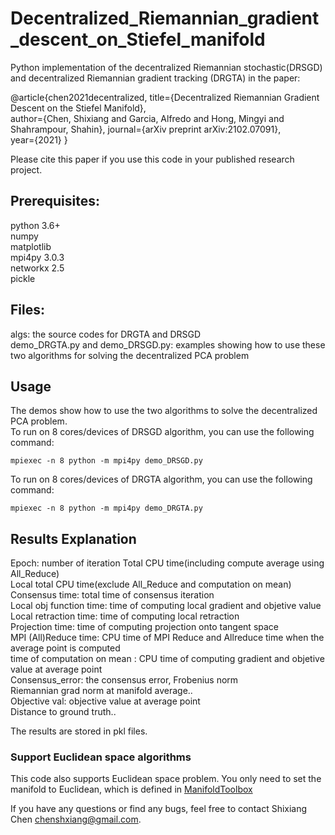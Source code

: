 # Decentralized_Riemannian_gradient_descent_on_Stiefel_manifold
Python implementation of the decentralized Riemannian stochastic(DRSGD) and decentralized Riemannian gradient tracking (DRGTA) in the paper:
  
@article{chen2021decentralized, 
  title={Decentralized Riemannian Gradient Descent on the Stiefel Manifold},  
  author={Chen, Shixiang and Garcia, Alfredo and Hong, Mingyi and Shahrampour, Shahin}, 
  journal={arXiv preprint arXiv:2102.07091},  
  year={2021} 
}
  
Please cite this paper if you use this code in your published research project. 



## Prerequisites:
python 3.6+   
numpy   
matplotlib  
mpi4py 3.0.3   
networkx 2.5	  
pickle  

## Files:  
algs: the source codes for DRGTA and DRSGD  
demo_DRGTA.py and demo_DRSGD.py:  examples showing how to use these two algorithms for solving the decentralized PCA problem

## Usage
The demos show how to use the two algorithms to solve the decentralized PCA problem.	
To run on 8 cores/devices of DRSGD algorithm, you can use the following command:  

	mpiexec -n 8 python -m mpi4py demo_DRSGD.py
  
To run on 8 cores/devices of DRGTA algorithm, you can use the following command:  

	mpiexec -n 8 python -m mpi4py demo_DRGTA.py 



## Results Explanation 
Epoch:  number of iteration 
Total CPU time(including compute average using All_Reduce)  
Local total CPU time(exclude All_Reduce and computation on mean) 	   
Consensus time: total  time of consensus iteration     
Local obj function time: time of computing local gradient and objetive value     
Local retraction time: time of computing local retraction    
Projection time:  time of computing projection onto tangent space     
MPI (All)Reduce time: CPU time of MPI Reduce and Allreduce time when the average point is computed     
time of computation on mean : CPU time of computing  gradient and objetive value at average point       
Consensus_error:  the consensus error, Frobenius norm     
Riemannian grad norm at manifold average..     
Objective val: objective value at average point      
Distance to ground truth..     
  
The results are stored in pkl files.  

### Support Euclidean space algorithms
This code also supports Euclidean space problem. You only need to set the manifold to Euclidean, which is defined in [ManifoldToolbox](./misc/ManifoldToolbox.py)

If you have any questions or find any bugs, feel free to contact Shixiang Chen chenshxiang@gmail.com.



